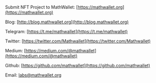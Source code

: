 Submit NFT Project to MathWallet: [https://mathwallet.org](https://mathwallet.org)
​

Blog: [http://blog.mathwallet.org](http://blog.mathwallet.org)
​

Telegram: [https://t.me/mathwallet](https://t.me/mathwallet)
​

Twitter: [https://twitter.com/Mathwallet](https://twitter.com/Mathwallet)
​

Medium: [https://medium.com/@mathwallet](https://medium.com/@mathwallet)
​

Github: [https://github.com/mathwallet](https://github.com/mathwallet)
​

Email: labs@mathwallet.org